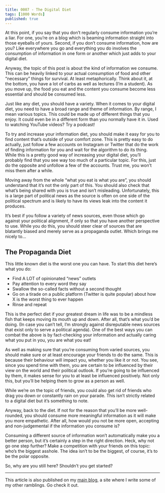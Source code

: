 ```yaml
---
title: 0007 - The Digital Diet
tags: [1000 Words]
published: true
---
```


At this point, if you say that you don’t regularly consume information you’re a liar. For one, you’re on a blog which is beaming information straight into those eyeballs of yours. Second, if you don’t consume information, how are you? Like everywhere you go and everything you do involves the consumption of information in one form or another which just adds to your digital diet.

Anyway, the topic of this post is about the kind of information we consume. This can be heavily linked to your actual consumption of food and other “necessary” things for survival. At least metaphorically. Think about it, at the bottom, you have a lot of carbs as well as lectures (I’m a student). As you move up, the food you eat and the content you consume become less essential and should be consumed less.

Just like any diet, you should have a variety. When it comes to your digital diet, you need to have a broad range and theme of information. By range, I mean various topics. This could be made up of different things that you enjoy. It could even be in a different form than you normally have it in. Used to watching YouTube videos? Try a podcast!

To try and increase your information diet, you should make it easy for you to find content that’s outside of your comfort zone. This is pretty easy to do actually, just follow a few accounts on Instagram or Twitter that do the work of finding information for you and wait for the algorithm to do its thing. While this is a pretty good way of increasing your digital diet, you’ll probably find that you see way too much of a particular topic. For this, just do the opposite and unfollow a few of the accounts. Trust me, you won’t miss them after a while.

Moving away from the whole “what you eat is what you are”, you should understand that it’s not the only part of this. You should also check that what’s being shared with you is true and isn’t misleading. Unfortunately, this is a large part of political news as the source is often on one side of the political spectrum and is likely to have its views leak into the content it produces.

It’s best if you follow a variety of news sources, even those which go against your political alignment, if only so that you have another perspective to use. While you do this, you should steer clear of sources that are blatantly biased and merely serve as a propaganda outlet. Which brings me nicely to…

## The Propaganda Diet
This little known diet is the worst one you can have. To start this diet here’s what you do:

- Find A LOT of opinionated “news” outlets
- Pay attention to every word they say
- Swallow the so-called facts without a second thought
- Go on a tirade on a public platform (Twitter is quite popular) about how X is the worst thing to ever happen
- Rinse and repeat

This is the perfect diet if your greatest dream in life was to be a mindless fish that keeps moving its mouth up and down. After all, that’s what you’d be doing. (In case you can’t tell, I’m strongly against disreputable news sources that exist only to serve a political agenda). One of the best ways you can combat the above is by fact-checking your information and actually caring what you put in you, you are what you eat!

As well as making sure that you’re consuming from varied sources, you should make sure or at least encourage your friends to do the same. This is because their behaviour will impact you, whether you like it or not. You see, since you spend time with them, you are certain to be influenced by their view on the world and their political outlook. If you’re going to be influenced by them, it makes sense for you to at least be influenced positively. Not only this, but you’ll be helping them to grow as a person as well.

While we’re on the topic of friends, you could also get rid of friends who drag you down or constantly rain on your parade. This isn’t strictly related to a digital diet but it’s something to note.

Anyway, back to the diet. If not for the reason that you’ll be more well-rounded, you should consume more meaningful information as it will make you more empathetic. After all, how would you not be more open, accepting and non-judgemental if the information you consume is?

Consuming a different source of information won’t automatically make you a better person, but it’s certainly a step in the right direction. Heck, why not go one step further? Make a competition with your friends on this topic: who’s the biggest asshole. The idea isn’t to be the biggest, of course, it’s to be the polar opposite.

So, why are you still here? Shouldn’t you get started?

---

This article is also published on my [main blog](https://manassadasivuni.com), a site where I write some of my other ramblings. Go check it out.
